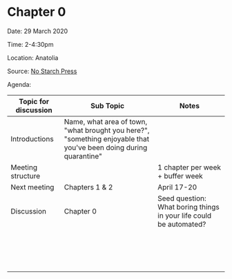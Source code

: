 # Chapter 0

Date: 29 March 2020

Time: 2-4:30pm

Location: Anatolia

Source: [No Starch Press](https://automatetheboringstuff.com/2e/chapter0/)

Agenda:

**Topic for discussion** | **Sub Topic** | **Notes** |
-- | -- | --
Introductions |Name, what area of town, "what brought you here?", "something enjoyable that you've been doing during quarantine" | |
Meeting structure | |1 chapter per week + buffer week |
Next meeting |Chapters 1 & 2 |April 17-20 |
Discussion |Chapter 0 |Seed question: What boring things in your life could be automated? |
 | | |
 | | |
 | | |
 | | |
 | | |
 | | |
 | | |
 | | |
 | | |
 | | |
 | | |
 | | |
 | | |
 | | |
 | | |
 | | |
 
